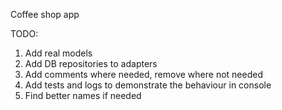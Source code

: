 Coffee shop app

TODO:

1. Add real models
2. Add DB repositories to adapters
3. Add comments where needed, remove where not needed
4. Add tests and logs to demonstrate the behaviour in console
5. Find better names if needed
